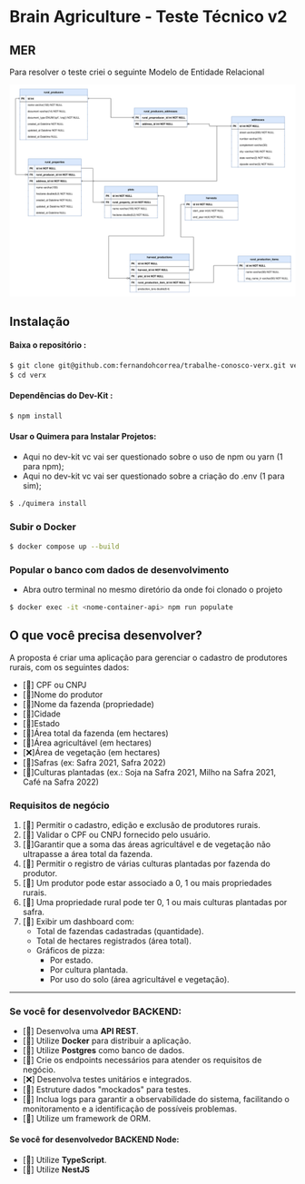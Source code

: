 # **Brain Agriculture - Teste Técnico v2**

## MER

Para resolver o teste criei o seguinte Modelo de Entidade Relacional

![Texto Alternativo](Docs/MER.svg)

## Instalação

####  Baixa o repositório :
```bash
$ git clone git@github.com:fernandohcorrea/trabalhe-conosco-verx.git verx
$ cd verx
```
####  Dependências do Dev-Kit :
```bash
$ npm install
```
####  Usar o Quimera para Instalar Projetos:

- Aqui no dev-kit vc vai ser questionado sobre o uso de npm ou yarn (1 para npm);
- Aqui no dev-kit vc vai ser questionado sobre a criação do .env (1 para sim);

```bash
$ ./quimera install
```

### Subir o Docker
```bash
$ docker compose up --build
```

### Popular o banco com dados de desenvolvimento
- Abra outro terminal no mesmo diretório da onde foi clonado o projeto
```bash
$ docker exec -it <nome-container-api> npm run populate
```


## **O que você precisa desenvolver?**

A proposta é criar uma aplicação para gerenciar o cadastro de produtores rurais, com os seguintes dados:

- [🌟] CPF ou CNPJ
- [🌟]Nome do produtor
- [🌟]Nome da fazenda (propriedade)
- [🌟]Cidade
- [🌟]Estado
- [🌟]Área total da fazenda (em hectares)
- [🌟]Área agricultável (em hectares)
- [❌]Área de vegetação (em hectares)
- [🌟]Safras (ex: Safra 2021, Safra 2022)
- [🌟]Culturas plantadas (ex.: Soja na Safra 2021, Milho na Safra 2021, Café na Safra 2022)

### **Requisitos de negócio**

1. [🌟] Permitir o cadastro, edição e exclusão de produtores rurais.
2. [🌟] Validar o CPF ou CNPJ fornecido pelo usuário.
3. [🌟]Garantir que a soma das áreas agricultável e de vegetação não ultrapasse a área total da fazenda.
4. [🌟] Permitir o registro de várias culturas plantadas por fazenda do produtor.
5. [🌟] Um produtor pode estar associado a 0, 1 ou mais propriedades rurais.
6. [🌟] Uma propriedade rural pode ter 0, 1 ou mais culturas plantadas por safra.
7. [🌟] Exibir um dashboard com:
   - Total de fazendas cadastradas (quantidade).
   - Total de hectares registrados (área total).
   - Gráficos de pizza:
     - Por estado.
     - Por cultura plantada.
     - Por uso do solo (área agricultável e vegetação).

---


### **Se você for desenvolvedor BACKEND:**

- [🌟] Desenvolva uma **API REST**.
- [🌟] Utilize **Docker** para distribuir a aplicação.
- [🌟] Utilize **Postgres** como banco de dados.
- [🌟] Crie os endpoints necessários para atender os requisitos de negócio.
- [❌] Desenvolva testes unitários e integrados.
- [🌟] Estruture dados "mockados" para testes.
- [🌟] Inclua logs para garantir a observabilidade do sistema, facilitando o monitoramento e a identificação de possíveis problemas.
- [🌟] Utilize um framework de ORM.

#### **Se você for desenvolvedor BACKEND Node:**

- [🌟] Utilize **TypeScript**.
- [🌟] Utilize **NestJS**


